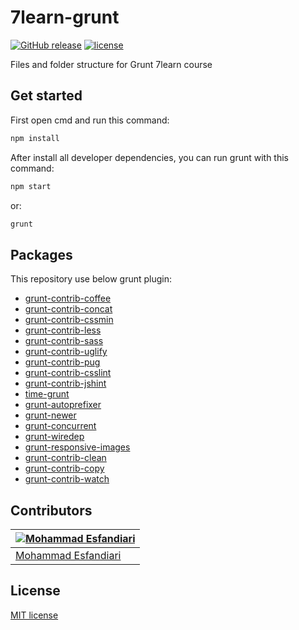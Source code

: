 # 7learn-grunt

[![GitHub release](https://img.shields.io/github/release/mamadoo/7learn-grunt.svg)](https://github.com/mamadoo/7learn-grunt/releases) [![license](https://img.shields.io/github/license/mamadoo/7learn-grunt.svg?maxAge=2592000)](https://opensource.org/licenses/MIT)

Files and folder structure for Grunt 7learn course

## Get started
First open cmd and run this command:
~~~sh
npm install
~~~
After install all developer dependencies, you can run grunt with this command:
~~~sh
npm start
~~~
or:
~~~sh
grunt
~~~

## Packages
This repository use below grunt plugin:

- [grunt-contrib-coffee](https://www.npmjs.com/package/grunt-contrib-coffee)
- [grunt-contrib-concat](https://www.npmjs.com/package/grunt-contrib-concat)
- [grunt-contrib-cssmin](https://www.npmjs.com/package/grunt-contrib-cssmin)
- [grunt-contrib-less](https://www.npmjs.com/package/grunt-contrib-less)
- [grunt-contrib-sass](https://www.npmjs.com/package/grunt-contrib-sass)
- [grunt-contrib-uglify](https://www.npmjs.com/package/grunt-contrib-uglify)
- [grunt-contrib-pug](https://www.npmjs.com/package/grunt-contrib-pug)
- [grunt-contrib-csslint](https://www.npmjs.com/package/grunt-contrib-csslint)
- [grunt-contrib-jshint](https://www.npmjs.com/package/grunt-contrib-jshint)
- [time-grunt](https://www.npmjs.com/package/time-grunt)
- [grunt-autoprefixer](https://www.npmjs.com/package/grunt-autoprefixer)
- [grunt-newer](https://www.npmjs.com/package/grunt-newer)
- [grunt-concurrent](https://www.npmjs.com/package/grunt-concurrent)
- [grunt-wiredep](https://www.npmjs.com/package/grunt-wiredep)
- [grunt-responsive-images](https://www.npmjs.com/package/grunt-responsive-images)
- [grunt-contrib-clean](https://www.npmjs.com/package/grunt-contrib-clean)
- [grunt-contrib-copy](https://www.npmjs.com/package/grunt-contrib-copy)
- [grunt-contrib-watch](https://www.npmjs.com/package/grunt-contrib-watch)

## Contributors

|[![Mohammad Esfandiari](https://avatars3.githubusercontent.com/u/6822354?v=3&s=140)](http://farsial.com)|
|---|
|[Mohammad Esfandiari](http://farsial.com)|

## License

[MIT license](https://opensource.org/licenses/MIT)
